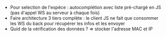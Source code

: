 - Pour selection de l'espèce : autocomplétion avec liste pré-chargé en JS (pas d'appel WS au serveur à chaque fois)
- Faire architecture 3 tiers complète : le client JS ne fait que consommer les WS du back pour récupérer les infos et les envoyer
- Quid de la vérification des données ? => stocker l'adresse MAC et IP
